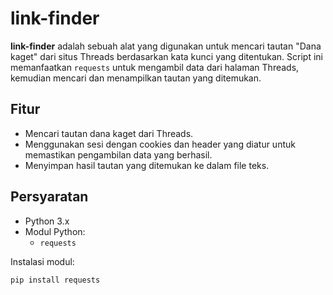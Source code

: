 # link-finder

**link-finder** adalah sebuah alat yang digunakan untuk mencari tautan "Dana kaget" dari situs Threads berdasarkan kata kunci yang ditentukan. Script ini memanfaatkan `requests` untuk mengambil data dari halaman Threads, kemudian mencari dan menampilkan tautan yang ditemukan.

## Fitur

- Mencari tautan dana kaget dari Threads.
- Menggunakan sesi dengan cookies dan header yang diatur untuk memastikan pengambilan data yang berhasil.
- Menyimpan hasil tautan yang ditemukan ke dalam file teks.

## Persyaratan

- Python 3.x
- Modul Python:
  - `requests`

Instalasi modul:
```bash
pip install requests
